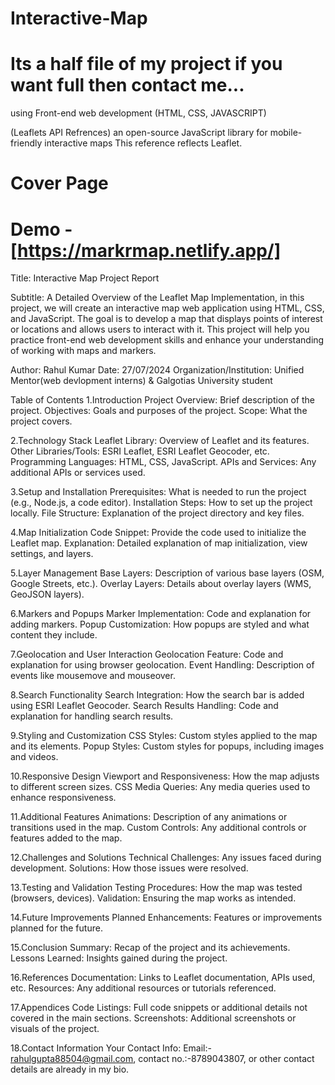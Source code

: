 # Interactive-Map
# Its a half file of my project if you want full then contact me...
using Front-end web development (HTML, CSS, JAVASCRIPT)

(Leaflets API Refrences) an open-source JavaScript library
for mobile-friendly interactive maps
This reference reflects Leaflet.

# Cover Page
   # Demo -[https://markrmap.netlify.app/]
Title: Interactive Map Project Report

Subtitle: A Detailed Overview of the Leaflet Map Implementation, in this project, we will create an interactive map web application using
HTML, CSS, and JavaScript. The goal is to develop a map that displays points of interest or
locations and allows users to interact with it. This project will help you practice front-end web
development skills and enhance your understanding of working with maps and markers.

Author: Rahul Kumar
Date: 27/07/2024
Organization/Institution: Unified Mentor(web devlopment interns) & Galgotias University student

Table of Contents
1.Introduction
Project Overview: Brief description of the project.
Objectives: Goals and purposes of the project.
Scope: What the project covers.

2.Technology Stack
Leaflet Library: Overview of Leaflet and its features.
Other Libraries/Tools: ESRI Leaflet, ESRI Leaflet Geocoder, etc.
Programming Languages: HTML, CSS, JavaScript.
APIs and Services: Any additional APIs or services used.

3.Setup and Installation
Prerequisites: What is needed to run the project (e.g., Node.js, a code editor).
Installation Steps: How to set up the project locally.
File Structure: Explanation of the project directory and key files.

4.Map Initialization
Code Snippet: Provide the code used to initialize the Leaflet map.
Explanation: Detailed explanation of map initialization, view settings, and layers.

5.Layer Management
Base Layers: Description of various base layers (OSM, Google Streets, etc.).
Overlay Layers: Details about overlay layers (WMS, GeoJSON layers).

6.Markers and Popups
Marker Implementation: Code and explanation for adding markers.
Popup Customization: How popups are styled and what content they include.

7.Geolocation and User Interaction
Geolocation Feature: Code and explanation for using browser geolocation.
Event Handling: Description of events like mousemove and mouseover.

8.Search Functionality
Search Integration: How the search bar is added using ESRI Leaflet Geocoder.
Search Results Handling: Code and explanation for handling search results.

9.Styling and Customization
CSS Styles: Custom styles applied to the map and its elements.
Popup Styles: Custom styles for popups, including images and videos.

10.Responsive Design
Viewport and Responsiveness: How the map adjusts to different screen sizes.
CSS Media Queries: Any media queries used to enhance responsiveness.

11.Additional Features
Animations: Description of any animations or transitions used in the map.
Custom Controls: Any additional controls or features added to the map.

12.Challenges and Solutions
Technical Challenges: Any issues faced during development.
Solutions: How those issues were resolved.

13.Testing and Validation
Testing Procedures: How the map was tested (browsers, devices).
Validation: Ensuring the map works as intended.

14.Future Improvements
Planned Enhancements: Features or improvements planned for the future.

15.Conclusion
Summary: Recap of the project and its achievements.
Lessons Learned: Insights gained during the project.

16.References
Documentation: Links to Leaflet documentation, APIs used, etc.
Resources: Any additional resources or tutorials referenced.

17.Appendices
Code Listings: Full code snippets or additional details not covered in the main sections.
Screenshots: Additional screenshots or visuals of the project.

18.Contact Information
Your Contact Info: Email:- rahulgupta88504@gmail.com, contact no.:-8789043807, or other contact details are already in my bio.
